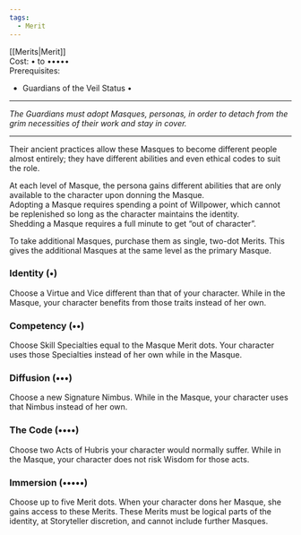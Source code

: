 ```yaml
---
tags:
  - Merit
---
```


[[Merits|Merit]]\
Cost: • to •••••\
Prerequisites:
- Guardians of the Veil Status •

---

_The Guardians must adopt Masques, personas, in order to detach from the grim necessities of their work and stay in cover._

---

Their ancient practices allow these Masques to become different people almost entirely; they have different abilities and even ethical codes to suit the role.

At each level of Masque, the persona gains different abilities that are only available to the character upon donning the Masque.\
Adopting a Masque requires spending a point of Willpower, which cannot be replenished so long as the character maintains the identity.\
Shedding a Masque requires a full minute to get “out of character”.

To take additional Masques, purchase them as single, two-dot Merits. This gives the additional Masques at the same level as the primary Masque.

### Identity (•)

Choose a Virtue and Vice different than that of your character. While in the Masque, your character benefits from those traits instead of her own.

### Competency (••)

Choose Skill Specialties equal to the Masque Merit dots. Your character uses those Specialties instead of her own while in the Masque.

### Diffusion (•••)

Choose a new Signature Nimbus. While in the Masque, your character uses that Nimbus instead of her own.

### The Code (••••)

Choose two Acts of Hubris your character would normally suffer. While in the Masque, your character does not risk Wisdom for those acts.

### Immersion (•••••)

Choose up to five Merit dots. When your character dons her Masque, she gains access to these Merits. These Merits must be logical parts of the identity, at Storyteller discretion, and cannot include further Masques.